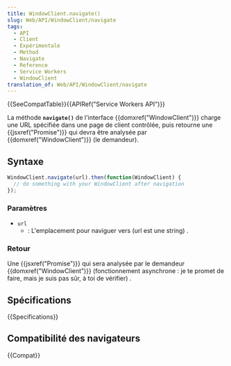 ```yaml
---
title: WindowClient.navigate()
slug: Web/API/WindowClient/navigate
tags:
  - API
  - Client
  - Expérimentale
  - Method
  - Navigate
  - Reference
  - Service Workers
  - WindowClient
translation_of: Web/API/WindowClient/navigate
---
```


{{SeeCompatTable}}{{APIRef("Service Workers API")}}

La méthode **`navigate()`** de l'interface {{domxref("WindowClient")}} charge une URL spécifiée dans une page de client contrôlée, puis retourne une {{jsxref("Promise")}} qui devra être analysée par {{domxref("WindowClient")}} (le demandeur).

## Syntaxe

```js
WindowClient.navigate(url).then(function(WindowClient) {
  // do something with your WindowClient after navigation
});
```

### Paramètres

- `url`
  - : L'emplacement pour naviguer vers (url est une string) .

### Retour

Une {{jsxref("Promise")}} qui sera analysée par le demandeur {{domxref("WindowClient")}} (fonctionnement asynchrone : je te promet de faire, mais je suis pas sûr, à toi de vérifier) .

## Spécifications

{{Specifications}}

## Compatibilité des navigateurs

{{Compat}}

